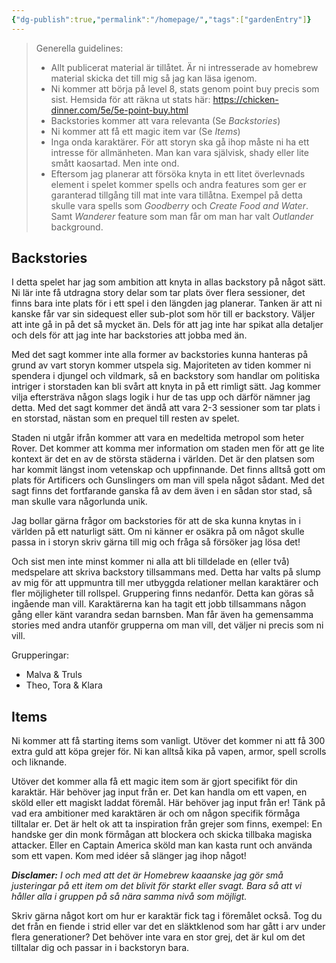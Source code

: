 ```yaml
---
{"dg-publish":true,"permalink":"/homepage/","tags":["gardenEntry"]}
---
```


>Generella guidelines:
>- Allt publicerat material är tillåtet. Är ni intresserade av homebrew material skicka det till mig så jag kan läsa igenom. 
>- Ni kommer att börja på level 8, stats genom point buy precis som sist. Hemsida för att räkna ut stats här: https://chicken-dinner.com/5e/5e-point-buy.html 
>- Backstories kommer att vara relevanta (Se *Backstories*)
>- Ni kommer att få ett magic item var (Se *Items*)
>- Inga onda karaktärer. För att storyn ska gå ihop måste ni ha ett intresse för allmänheten. Man kan vara självisk, shady eller lite smått kaosartad. Men inte ond.
>- Eftersom jag planerar att försöka knyta in ett litet överlevnads element i spelet kommer spells och andra features som ger er garanterad tillgång till mat inte vara tillåtna. Exempel på detta skulle vara spells som *Goodberry* och *Create Food and Water*. Samt *Wanderer* feature som man får om man har valt *Outlander* background. 
## Backstories

I detta spelet har jag som ambition att knyta in allas backstory på något sätt. Ni lär inte få utdragna story delar som tar plats över flera sessioner, det finns bara inte plats för i ett spel i den längden jag planerar. Tanken är att ni kanske får var sin sidequest eller sub-plot som hör till er backstory. Väljer att inte gå in på det så mycket än. Dels för att jag inte har spikat alla detaljer och dels för att jag inte har backstories att jobba med än. 

Med det sagt kommer inte alla former av backstories kunna hanteras på grund av vart storyn kommer utspela sig. Majoriteten av tiden kommer ni spendera i djungel och vildmark, så en backstory som handlar om politiska intriger i storstaden kan bli svårt att knyta in på ett rimligt sätt. Jag kommer vilja eftersträva någon slags logik i hur de tas upp och därför nämner jag detta. Med det sagt kommer det ändå att vara 2-3 sessioner som tar plats i en storstad, nästan som en prequel till resten av spelet.

Staden ni utgår ifrån kommer att vara en medeltida metropol som heter Rover. Det kommer att komma mer information om staden men för att ge lite kontext är det en av de största städerna i världen. Det är den platsen som har kommit längst inom vetenskap och uppfinnande. Det finns alltså gott om plats för Artificers och Gunslingers om man vill spela något sådant. Med det sagt finns det fortfarande ganska få av dem även i en sådan stor stad, så man skulle vara någorlunda unik.

Jag bollar gärna frågor om backstories för att de ska kunna knytas in i världen på ett naturligt sätt. Om ni känner er osäkra på om något skulle passa in i storyn skriv gärna till mig och fråga så försöker jag lösa det!

Och sist men inte minst kommer ni alla att bli tilldelade en (eller två) medspelare att skriva backstory tillsammans med. Detta har valts på slump av mig för att uppmuntra till mer utbyggda relationer mellan karaktärer och fler möjligheter till rollspel. Gruppering finns nedanför. Detta kan göras så ingående man vill. Karaktärerna kan ha tagit ett jobb tillsammans någon gång eller känt varandra sedan barnsben. Man får även ha gemensamma stories med andra utanför grupperna om man vill, det väljer ni precis som ni vill.

Grupperingar:
- Malva & Truls
- Theo, Tora & Klara
## Items
Ni kommer att få starting items som vanligt. Utöver det kommer ni att få 300 extra guld att köpa grejer för. Ni kan alltså kika på vapen, armor, spell scrolls och liknande. 

Utöver det kommer alla få ett magic item som är gjort specifikt för din karaktär. Här behöver jag input från er. Det kan handla om ett vapen, en sköld eller ett magiskt laddat föremål. Här behöver jag input från er! Tänk på vad era ambitioner med karaktären är och om någon specifik förmåga tilltalar er. Det är helt ok att ta inspiration från grejer som finns, exempel: En handske ger din monk förmågan att blockera och skicka tillbaka magiska attacker. Eller en Captain America sköld man kan kasta runt och använda som ett vapen. Kom med idéer så slänger jag ihop något!

***Disclamer:** I och med att det är Homebrew kaaanske jag gör små justeringar på ett item om det blivit för starkt eller svagt. Bara så att vi håller alla i gruppen på så nära samma nivå som möjligt.*

Skriv gärna något kort om hur er karaktär fick tag i föremålet också. Tog du det från en fiende i strid eller var det en släktklenod som har gått i arv under flera generationer? Det behöver inte vara en stor grej, det är kul om det tilltalar dig och passar in i backstoryn bara.